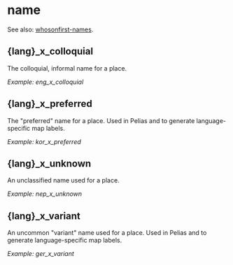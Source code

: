 # name

See also: [whosonfirst-names](https://github.com/whosonfirst/whosonfirst-names).

## {lang}_x_colloquial
The colloquial, informal name for a place.

_Example: eng_x_colloquial_
 
## {lang}_x_preferred
The "preferred" name for a place. Used in Pelias and to generate language-specific map labels.

_Example: kor_x_preferred_

## {lang}_x_unknown
An unclassified name used for a place.

_Example: nep_x_unknown_

## {lang}_x_variant
An uncommon "variant" name used for a place. Used in Pelias and to generate language-specific map labels.

_Example: ger_x_variant_
